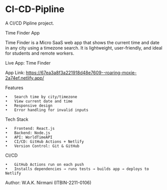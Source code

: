 # CI-CD-Pipline
A CI/CD Pipline project.

Time Finder App

Time Finder is a Micro SaaS web app that shows the current time and date in any city using a timezone search. It is lightweight, user-friendly, and ideal for students and remote workers.

 Live App: Time Finder
 
 App Link: https://67ea3a8f3a221918d48e7609--roaring-moxie-2a74ef.netlify.app/


 Features
 
	•	Search time by city/timezone
	•	View current date and time
	•	Responsive design
	•	Error handling for invalid inputs


 Tech Stack
 
	•	Frontend: React.js
	•	Backend: Node.js
	•	API: WorldTimeAPI
	•	CI/CD: GitHub Actions + Netlify
	•	Version Control: Git & GitHub


 CI/CD
 
	•	GitHub Actions run on each push
	•	Installs dependencies → runs tests → builds app → deploys to Netlify




 Author: W.A.K. Nirmani (ITBIN-2211-0106)
